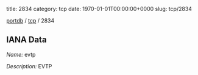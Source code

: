 title: 2834
category: tcp
date: 1970-01-01T00:00:00+0000
slug: tcp/2834

[portdb](/) / [tcp](/category/tcp.html) / 2834


## IANA Data

_Name:_ evtp

_Description:_ EVTP

